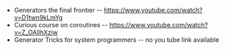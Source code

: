 * Generators the final frontier -- https://www.youtube.com/watch?v=D1twn9kLmYg
* Curious course on coroutines -- https://www.youtube.com/watch?v=Z_OAlIhXziw
* Generator Tricks for system programmers -- no you tube link available